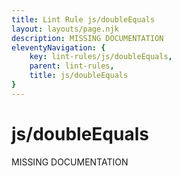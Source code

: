 ```yaml
---
title: Lint Rule js/doubleEquals
layout: layouts/page.njk
description: MISSING DOCUMENTATION
eleventyNavigation: {
	key: lint-rules/js/doubleEquals,
	parent: lint-rules,
	title: js/doubleEquals
}
---
```


# js/doubleEquals

MISSING DOCUMENTATION

